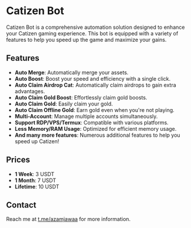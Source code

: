 # Catizen Bot

Catizen Bot is a comprehensive automation solution designed to enhance your Catizen gaming experience. This bot is equipped with a variety of features to help you speed up the game and maximize your gains.

## Features
- **Auto Merge**: Automatically merge your assets.
- **Auto Boost**: Boost your speed and efficiency with a single click.
- **Auto Claim Airdrop Cat**: Automatically claim airdrops to gain extra advantages.
- **Auto Claim Gold Boost**: Effortlessly claim gold boosts.
- **Auto Claim Gold**: Easily claim your gold.
- **Auto Claim Offline Gold**: Earn gold even when you're not playing.
- **Multi-Account**: Manage multiple accounts simultaneously.
- **Support RDP/VPS/Termux**: Compatible with various platforms.
- **Less Memory/RAM Usage**: Optimized for efficient memory usage.
- **And many more features**: Numerous additional features to help you speed up Catizen!

## Prices
- **1 Week**: 3 USDT
- **1 Month**: 7 USDT
- **Lifetime**: 10 USDT

## Contact
Reach me at [t.me/azamjawaa](https://t.me/azamjawaa) for more information.
